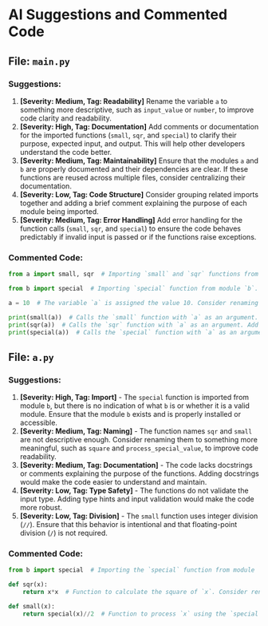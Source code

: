 # AI Suggestions and Commented Code

## File: `main.py`

### Suggestions:
1. **[Severity: Medium, Tag: Readability]** Rename the variable `a` to something more descriptive, such as `input_value` or `number`, to improve code clarity and readability.
2. **[Severity: High, Tag: Documentation]** Add comments or documentation for the imported functions (`small`, `sqr`, and `special`) to clarify their purpose, expected input, and output. This will help other developers understand the code better.
3. **[Severity: Medium, Tag: Maintainability]** Ensure that the modules `a` and `b` are properly documented and their dependencies are clear. If these functions are reused across multiple files, consider centralizing their documentation.
4. **[Severity: Low, Tag: Code Structure]** Consider grouping related imports together and adding a brief comment explaining the purpose of each module being imported.
5. **[Severity: Medium, Tag: Error Handling]** Add error handling for the function calls (`small`, `sqr`, and `special`) to ensure the code behaves predictably if invalid input is passed or if the functions raise exceptions.

### Commented Code:
```python
from a import small, sqr  # Importing `small` and `sqr` functions from module `a`. These functions should be documented to explain their purpose (e.g., are they mathematical operations, transformations, or something else?).

from b import special  # Importing `special` function from module `b`. Add documentation to clarify its functionality (e.g., is it a special calculation, transformation, or something else?).

a = 10  # The variable `a` is assigned the value 10. Consider renaming it to something more descriptive, such as `input_value` or `number`, to improve readability.

print(small(a))  # Calls the `small` function with `a` as an argument. Add comments to explain what this function does, its purpose, and the expected input/output.
print(sqr(a))  # Calls the `sqr` function with `a` as an argument. Add comments to explain what this function does, its purpose, and the expected input/output.
print(special(a))  # Calls the `special` function with `a` as an argument. Add comments to explain what this function does, its purpose, and the expected input/output.
```


## File: `a.py`

### Suggestions:
1. **[Severity: High, Tag: Import]** - The `special` function is imported from module `b`, but there is no indication of what `b` is or whether it is a valid module. Ensure that the module `b` exists and is properly installed or accessible.
2. **[Severity: Medium, Tag: Naming]** - The function names `sqr` and `small` are not descriptive enough. Consider renaming them to something more meaningful, such as `square` and `process_special_value`, to improve code readability.
3. **[Severity: Medium, Tag: Documentation]** - The code lacks docstrings or comments explaining the purpose of the functions. Adding docstrings would make the code easier to understand and maintain.
4. **[Severity: Low, Tag: Type Safety]** - The functions do not validate the input type. Adding type hints and input validation would make the code more robust.
5. **[Severity: Low, Tag: Division]** - The `small` function uses integer division (`//`). Ensure that this behavior is intentional and that floating-point division (`/`) is not required.

### Commented Code:
```python
from b import special  # Importing the `special` function from module `b`. Ensure `b` is a valid module.

def sqr(x):  
    return x*x  # Function to calculate the square of `x`. Consider renaming to `square` for clarity.

def small(x):  
    return special(x)//2  # Function to process `x` using the `special` function and perform integer division by 2. Ensure integer division is intentional.
```


